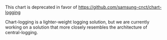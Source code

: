 This chart is deprecated in favor of https://github.com/samsung-cnct/chart-logging

Chart-logging is a lighter-weight logging solution, but we are currently working on a solution that more closely resembles the architecture of central-logging. 
